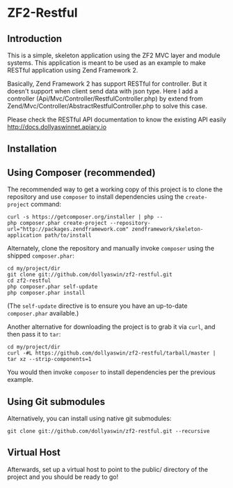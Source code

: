 ZF2-Restful
=======================

Introduction
------------
This is a simple, skeleton application using the ZF2 MVC layer and module
systems. This application is meant to be used as an example to make RESTful application using Zend Framework 2.

Basically, Zend Framework 2 has support RESTful for controller. But it doesn't support when client send data with json type. Here I add a controller (Api/Mvc/Controller/RestfulController.php) by extend from Zend/Mvc/Controller/AbstractRestfulController.php to solve this case.

Please check the RESTful API documentation to know the existing API easily http://docs.dollyaswinnet.apiary.io


Installation
------------

Using Composer (recommended)
----------------------------
The recommended way to get a working copy of this project is to clone the repository
and use `composer` to install dependencies using the `create-project` command:

    curl -s https://getcomposer.org/installer | php --
    php composer.phar create-project --repository-url="http://packages.zendframework.com" zendframework/skeleton-application path/to/install

Alternately, clone the repository and manually invoke `composer` using the shipped
`composer.phar`:

    cd my/project/dir
    git clone git://github.com/dollyaswin/zf2-restful.git
    cd zf2-restful
    php composer.phar self-update
    php composer.phar install

(The `self-update` directive is to ensure you have an up-to-date `composer.phar`
available.)

Another alternative for downloading the project is to grab it via `curl`, and
then pass it to `tar`:

    cd my/project/dir
    curl -#L https://github.com/dollyaswin/zf2-restful/tarball/master | tar xz --strip-components=1

You would then invoke `composer` to install dependencies per the previous
example.

Using Git submodules
--------------------
Alternatively, you can install using native git submodules:

    git clone git://github.com/dollyaswin/zf2-restful.git --recursive

Virtual Host
------------
Afterwards, set up a virtual host to point to the public/ directory of the
project and you should be ready to go!
